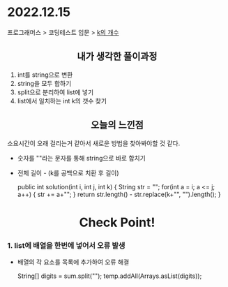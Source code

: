 # 2022.12.15
프로그래머스 > 코딩테스트 입문 > [k의 개수](https://school.programmers.co.kr/learn/courses/30/lessons/120887)

## <div align=center> 내가 생각한 풀이과정 </div>
1. int를 string으로 변환
2. string을 모두 합하기
3. split으로 분리하여 list에 넣기
4. list에서 일치하는 int k의 갯수 찾기

## <div align=center> 오늘의 느낀점 </div>
소요시간이 오래 걸리는거 같아서 새로운 방법을 찾아봐야할 것 같다.<br>
 
- 숫자를 ""라는 문자를 통해 string으로 바로 합치기
- 전체 길이 - (k를 공백으로 치환 후 길이)


    public int solution(int i, int j, int k) {
        String str = "";
        for(int a = i; a <= j; a++) {
            str += a+"";
        }
        return str.length() - str.replace(k+"", "").length();
    }


# <div align=center> Check Point! </div>
### 1. list에 배열을 한번에 넣어서 오류 발생
 - 배열의 각 요소를 목록에 추가하여 오류 해결


    String[] digits = sum.split("");
    temp.addAll(Arrays.asList(digits));

    